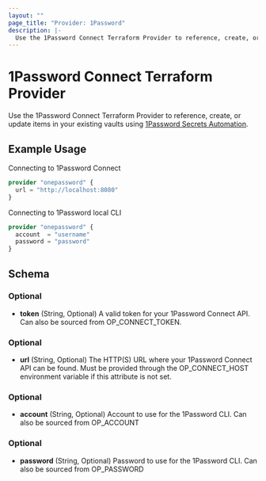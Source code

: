 ```yaml
---
layout: ""
page_title: "Provider: 1Password"
description: |-
  Use the 1Password Connect Terraform Provider to reference, create, or update logins, password and database items in your 1Password Vaults.
---
```


# 1Password Connect Terraform Provider

Use the 1Password Connect Terraform Provider to reference, create, or update items in your existing vaults using [1Password Secrets Automation](https://1password.com/secrets).

## Example Usage

Connecting to 1Password Connect

```terraform
provider "onepassword" {
  url = "http://localhost:8080"
}
```

Connecting to 1Password local CLI

```terraform
provider "onepassword" {
  account  = "username"
  password = "password"
}
```

## Schema

### Optional

- **token** (String, Optional) A valid token for your 1Password Connect API. Can also be sourced from OP_CONNECT_TOKEN.

### Optional

- **url** (String, Optional) The HTTP(S) URL where your 1Password Connect API can be found. Must be provided through the OP_CONNECT_HOST environment variable if this attribute is not set.

### Optional

- **account** (String, Optional) Account to use for the 1Password CLI. Can also be sourced from OP_ACCOUNT

### Optional

- **password** (String, Optional) Password to use for the 1Password CLI. Can also be sourced from OP_PASSWORD